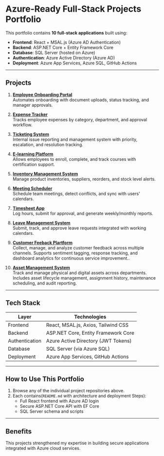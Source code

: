 # Azure-Ready Full-Stack Projects Portfolio

This portfolio contains **10 full-stack applications** built using:

- **Frontend**: React + MSAL.js (Azure AD Authentication)
- **Backend**: ASP.NET Core + Entity Framework Core
- **Database**: SQL Server (hosted on Azure)
- **Authentication**: Azure Active Directory (Azure AD)
- **Deployment**: Azure App Services, Azure SQL, GitHub Actions

---

## Projects

1. **[Employee Onboarding Portal](https://github.com/matimbaachie/Employee-Onboarding-Portal.git)**  
   Automates onboarding with document uploads, status tracking, and manager approvals.

2. **[Expense Tracker](https://github.com/matimbaachie/Expense-Tracker.git)**  
   Tracks employee expenses by category, department, and approval workflow.

3. **[Ticketing System](https://github.com/matimbaachie/-Ticketing-System.git)**  
   Internal issue reporting and management system with priority, escalation, and resolution tracking.

4. **[E-learning Platform](https://github.com/matimbaachie/-E-learning-Platform-.git)**  
   Allows employees to enroll, complete, and track courses with certification support.

5. **[Inventory Management System](https://github.com/matimbaachie/Inventory-Management.git)**  
   Manage product inventories, suppliers, reorders, and stock level alerts.

6. **[Meeting Scheduler](https://github.com/matimbaachie/Meeting-Scheduler-.git)**  
   Schedule team meetings, detect conflicts, and sync with users’ calendars.

7. **[Timesheet App](https://github.com/matimbaachie/-Timesheet-App-.git)**  
   Log hours, submit for approval, and generate weekly/monthly reports.

8. **[Leave Management System](https://github.com/matimbaachie/HR-Leave-Request-Portal.git)**  
   Submit, track, and approve leave requests integrated with working calendars.

9. **[Customer Feeback Plartform](https://github.com/matimbaachie/Customer-Feedback-Platform.git)**  
   Collect, manage, and analyze customer feedback across multiple channels. Supports sentiment tagging, response tracking, and dashboard analytics for continuous service improvement..

10. **[Asset Management System](https://github.com/matimbaachie/Asset-Management-System.git)**  
    Track and manage physical and digital assets across departments. Includes asset lifecycle management, assignment history, maintenance scheduling, and audit reporting.

---

## Tech Stack

| Layer           | Technologies                              |
|----------------|--------------------------------------------|
| Frontend        | React, MSAL.js, Axios, Tailwind CSS       |
| Backend         | ASP.NET Core, Entity Framework Core       |
| Authentication  | Azure Active Directory (JWT Tokens)       |
| Database        | SQL Server (via Azure SQL)                |
| Deployment      | Azure App Services, GitHub Actions        |

---

## How to Use This Portfolio

1. Browse any of the individual project repositories above.
2. Each contains(`README.md` with architecture and deployment Steps):
   - Full React frontend with Azure AD login
   - Secure ASP.NET Core API with EF Core
   - SQL Server schema and scripts
   

---

## Benefits

This projects strengthened my expertise in building secure applications integrated with Azure cloud services.

